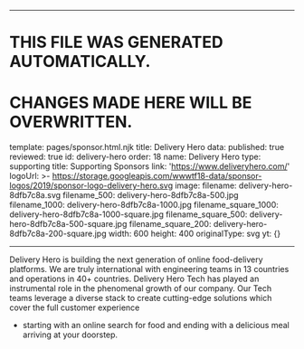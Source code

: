 ----

# THIS FILE WAS GENERATED AUTOMATICALLY.
# CHANGES MADE HERE WILL BE OVERWRITTEN.

template: pages/sponsor.html.njk
title: Delivery Hero
data:
  published: true
  reviewed: true
  id: delivery-hero
  order: 18
  name: Delivery Hero
  type: supporting
  title: Supporting Sponsors
  link: 'https://www.deliveryhero.com/'
  logoUrl: >-
    https://storage.googleapis.com/wwwtf18-data/sponsor-logos/2019/sponsor-logo-delivery-hero.svg
  image:
    filename: delivery-hero-8dfb7c8a.svg
    filename_500: delivery-hero-8dfb7c8a-500.jpg
    filename_1000: delivery-hero-8dfb7c8a-1000.jpg
    filename_square_1000: delivery-hero-8dfb7c8a-1000-square.jpg
    filename_square_500: delivery-hero-8dfb7c8a-500-square.jpg
    filename_square_200: delivery-hero-8dfb7c8a-200-square.jpg
    width: 600
    height: 400
    originalType: svg
yt: {}

----

Delivery Hero is building the next generation of online food-delivery
platforms. We are truly international with engineering teams in 13 countries
and operations in 40+ countries. Delivery Hero Tech has played an instrumental
role in the phenomenal growth of our company. Our Tech teams leverage a diverse
stack to create cutting-edge solutions which cover the full customer experience
- starting with an online search for food and ending with a delicious meal
arriving at your doorstep.